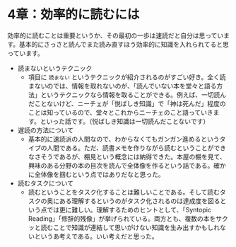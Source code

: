 
# 4章：効率的に読むには
効率的に読むことは重要というか、その最初の一歩は速読だと自分は思っています。基本的にさっさと読んでまた読み直すほう効率的に知識を入れられてると思っています。
* 読まないというテクニック
  * 項目に `読まない` というテクニックが紹介されるのがすごい好き。全く読まないのでは、情報を取れないのが、「読んでいない本を堂々と語る方法」というテクニックなら情報を取ることができる。例えば、一切読んだことないけど、ニーチェが「悦ばしき知識」で「神は死んだ」程度のことは知っているので、堂々とこれからニーチェのこと語っていきます。といった話です。（悦ばしき知識は一切読んだことないです）
* 遅読の方法について
  * 基本的に速読派の人間なので、わからなくてもガンガン進めるというタイプの人間である。ただ、読書メモを作りながら読むということができなさそうであるが、棚見という概念には納得できた。本屋の棚を見て、興味のある分野の本の目次を読んで全体像を作るという話である。確かに全体像を掴むという点ではありだなと思った。
* 読むタスクについて
  * 読むということをタスク化することは難しいことである。そして読むタスクの奥にある理解するというのがタスク化されるのは達成度を図るという点では更に難しい。理解するためのヒントとして、「Syntopic Reading」「修辞的残像」が挙げられている。両方とも、複数の本をサクッと読むことで知識が連結して思いがけない知識を生み出すかもしれないというあ考えである。いい考えだと思った。
